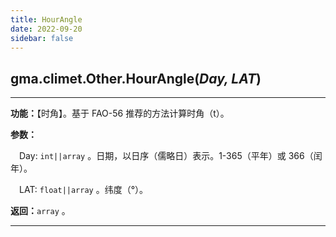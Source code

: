 ```yaml
---
title: HourAngle
date: 2022-09-20
sidebar: false
---
```


## gma.climet.Other.**HourAngle**(*Day, LAT*) <Badge text="1.0.13 +"/>

---

**功能：**【时角】。基于 FAO-56 推荐的方法计算时角（t）。

**参数：**

&emsp;Day: `int||array` 。日期，以日序（儒略日）表示。1-365（平年）或 366（闰年）。

&emsp;LAT: `float||array` 。纬度（°）。

**返回：**`array` 。

---

